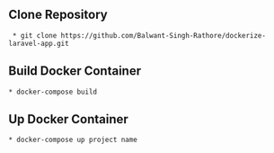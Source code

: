 ## Clone Repository
     * git clone https://github.com/Balwant-Singh-Rathore/dockerize-laravel-app.git

## Build Docker Container
    * docker-compose build

## Up Docker Container
    * docker-compose up project name
